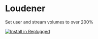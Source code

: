 # Loudener

Set user and stream volumes to over 200%

[![Install in Replugged](https://img.shields.io/badge/-Install%20in%20Replugged-blue?style=for-the-badge&logo=none)](https://replugged.dev/install?identifier=catalyst4222/Loudener&source=github)
